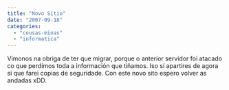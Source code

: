 ```yaml
---
title: "Novo Sitio"
date: "2007-09-18"
categories: 
  - "cousas-minas"
  - "informatica"
---
```


Vimonos na obriga de ter que migrar, porque o anterior servidor foi atacado co que perdimos toda a información que tiñamos. Iso sí apartires de agora si que farei copias de seguridade. Con este novo sito espero volver as andadas xDD.
